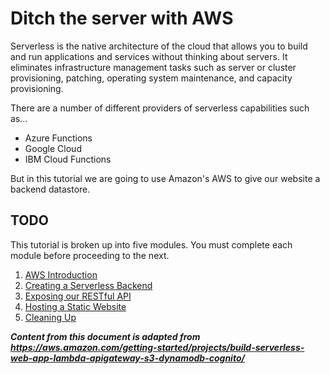 # Ditch the server with AWS

Serverless is the native architecture of the cloud that allows you to build and run applications and services without thinking about servers. It eliminates infrastructure management tasks such as server or cluster provisioning, patching, operating system maintenance, and capacity provisioning.

There are a number of different providers of serverless capabilities such as...
* Azure Functions
* Google Cloud
* IBM Cloud Functions

But in this tutorial we are going to use Amazon's AWS to give our website a backend datastore.

## TODO

This tutorial is broken up into five modules. You must complete each module before proceeding to the next.  

1. [AWS Introduction](01-Intro)
2. [Creating a Serverless Backend](02-Serverless-Backend)
3. [Exposing our RESTful API](03-RESTfulAPI)
4. [Hosting a Static Website](04-Static-Website)
5. [Cleaning Up](05-Cleanup)

***Content from this document is adapted from https://aws.amazon.com/getting-started/projects/build-serverless-web-app-lambda-apigateway-s3-dynamodb-cognito/***